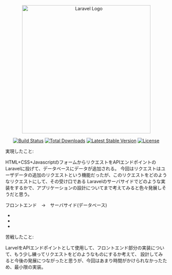 <p align="center"><a href="https://laravel.com" target="_blank"><img src="https://raw.githubusercontent.com/laravel/art/master/logo-lockup/5%20SVG/2%20CMYK/1%20Full%20Color/laravel-logolockup-cmyk-red.svg" width="400" alt="Laravel Logo"></a></p>

<p align="center">
<a href="https://github.com/laravel/framework/actions"><img src="https://github.com/laravel/framework/workflows/tests/badge.svg" alt="Build Status"></a>
<a href="https://packagist.org/packages/laravel/framework"><img src="https://img.shields.io/packagist/dt/laravel/framework" alt="Total Downloads"></a>
<a href="https://packagist.org/packages/laravel/framework"><img src="https://img.shields.io/packagist/v/laravel/framework" alt="Latest Stable Version"></a>
<a href="https://packagist.org/packages/laravel/framework"><img src="https://img.shields.io/packagist/l/laravel/framework" alt="License"></a>
</p>

実現したこと:

HTML+CSS+JavascriptのフォームからリクエストをAPIエンドポイントのLaravelに投げて、データベースにデータが追加される。
今回はリクエストはユーザデータの追加のリクエストという機能だったが、このリクエストをどのようなリクエストにして、その受け口である
Laravelのサーバサイドでどのような実装をするかで、アプリケーションの設計についてまで考えてみると色々発展しそうだと思う。


フロントエンド　→　サーバサイド(データベース)

-
-
-

苦戦したこと:

LarvelをAPIエンドポイントとして使用して、フロントエンド部分の実装について、もう少し練ってリクエストをどのようなものにするか考えて、
設計してみると今後の発展につながったと思うが、今回はあまり時間がかけられなかったため、最小限の実装。
